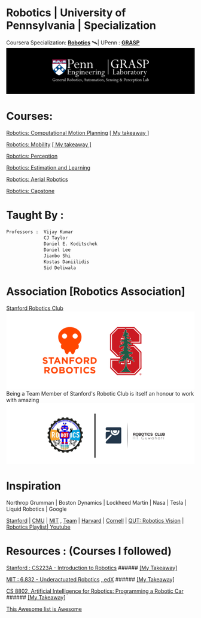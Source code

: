 # Robotics | University of Pennsylvania | Specialization
Coursera Specialization: <b>[Robotics](https://www.coursera.org/specializations/robotics)</b> 🛰| UPenn : <b>[GRASP](https://www.grasp.upenn.edu/)</b>
<img src="https://github.com/SKKSaikia/roboticsPenn/blob/master/res/logo-grasp_banner.png">

# Courses:

[Robotics: Computational Motion Planning](https://www.coursera.org/learn/robotics-motion-planning/)  [[ My takeaway ]](#)

[Robotics: Mobility](https://www.coursera.org/learn/robotics-mobility/)  [[ My takeaway ]](#)

[Robotics: Perception](https://www.coursera.org/learn/robotics-perception/)

[Robotics: Estimation and Learning](https://www.coursera.org/learn/robotics-learning/)

[Robotics: Aerial Robotics](https://www.coursera.org/learn/robotics-flight/)

[Robotics: Capstone](https://www.coursera.org/learn/robotics-capstone/) 

# Taught By :
    Professors :  Vijay Kumar
                  CJ Taylor
                  Daniel E. Koditschek
                  Daniel Lee
                  Jianbo Shi
                  Kostas Daniilidis
                  Sid Deliwala
                  
# Association [Robotics Association]
[Stanford Robotics Club](http://roboticsclub.stanford.edu/)
<img src="https://github.com/SKKSaikia/roboticsPenn/blob/master/res/ssrc.png">
Being a Team Member of Stanford's Robotic Club is itself an honour to work with amazing
<img src="https://github.com/SKKSaikia/roboticsPenn/blob/master/res/roboaec.png">

# Inspiration
Northrop Grumman | Boston Dynamics | Lockheed Martin | Nasa | Tesla | Liquid Robotics | Google

[Stanford](https://cs.stanford.edu/groups/manips/) | [CMU](https://www.ri.cmu.edu/) | [MIT](https://robotics.mit.edu/) , [Team](http://roboteam.mit.edu/) | [Harvard](http://hrl.harvard.edu/people/) | [Cornell](http://www.robotics.cornell.edu/courses/) | [QUT: Robotics Vision](https://robotacademy.net.au/) | [Robotics Playlist| Youtube](#)

# Resources : (Courses I followed)

[Stanford : CS223A - Introduction to Robotics](https://see.stanford.edu/Course/CS223A/33) ###### [[My Takeaway]](#)

[MIT : 6.832 - Underactuated Robotics](http://underactuated.mit.edu/underactuated.html) [, edX](https://courses.edx.org/courses/course-v1:MITx+6.832x_2+3T2015/) ###### [[My Takeaway]](#)

[CS 8802, Artificial Intelligence for Robotics: Programming a Robotic Car](https://www.udacity.com/course/artificial-intelligence-for-robotics--cs373) ###### [[My Takeaway]](#)

[This Awesome list is Awesome](https://github.com/kiloreux/awesome-robotics)

